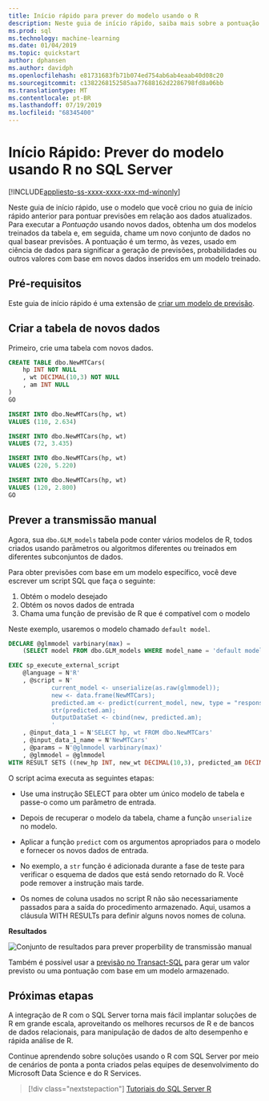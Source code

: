 ```yaml
---
title: Início rápido para prever do modelo usando o R
description: Neste guia de início rápido, saiba mais sobre a pontuação usando um modelo predefinido em R e SQL Server dados.
ms.prod: sql
ms.technology: machine-learning
ms.date: 01/04/2019
ms.topic: quickstart
author: dphansen
ms.author: davidph
ms.openlocfilehash: e81731683fb71b074ed754ab6ab4eaab40d08c20
ms.sourcegitcommit: c1382268152585aa77688162d2286798fd8a06bb
ms.translationtype: MT
ms.contentlocale: pt-BR
ms.lasthandoff: 07/19/2019
ms.locfileid: "68345400"
---
```

# <a name="quickstart-predict-from-model-using-r-in-sql-server"></a>Início Rápido: Prever do modelo usando R no SQL Server
[!INCLUDE[appliesto-ss-xxxx-xxxx-xxx-md-winonly](../../includes/appliesto-ss-xxxx-xxxx-xxx-md-winonly.md)]

Neste guia de início rápido, use o modelo que você criou no guia de início rápido anterior para pontuar previsões em relação aos dados atualizados. Para executar a _Pontuação_ usando novos dados, obtenha um dos modelos treinados da tabela e, em seguida, chame um novo conjunto de dados no qual basear previsões. A pontuação é um termo, às vezes, usado em ciência de dados para significar a geração de previsões, probabilidades ou outros valores com base em novos dados inseridos em um modelo treinado.

## <a name="prerequisites"></a>Pré-requisitos

Este guia de início rápido é uma extensão de [criar um modelo de previsão](quickstart-r-create-predictive-model.md).

## <a name="create-the-table-of-new-data"></a>Criar a tabela de novos dados

Primeiro, crie uma tabela com novos dados. 

```sql
CREATE TABLE dbo.NewMTCars(
    hp INT NOT NULL
    , wt DECIMAL(10,3) NOT NULL
    , am INT NULL
)
GO

INSERT INTO dbo.NewMTCars(hp, wt)
VALUES (110, 2.634)

INSERT INTO dbo.NewMTCars(hp, wt)
VALUES (72, 3.435)

INSERT INTO dbo.NewMTCars(hp, wt)
VALUES (220, 5.220)

INSERT INTO dbo.NewMTCars(hp, wt)
VALUES (120, 2.800)
GO
```

## <a name="predict-manual-transmission"></a>Prever a transmissão manual

Agora, sua `dbo.GLM_models` tabela pode conter vários modelos de R, todos criados usando parâmetros ou algoritmos diferentes ou treinados em diferentes subconjuntos de dados.

Para obter previsões com base em um modelo específico, você deve escrever um script SQL que faça o seguinte:

1. Obtém o modelo desejado
2. Obtém os novos dados de entrada
3. Chama uma função de previsão de R que é compatível com o modelo

Neste exemplo, usaremos o modelo chamado `default model`.

```sql
DECLARE @glmmodel varbinary(max) = 
    (SELECT model FROM dbo.GLM_models WHERE model_name = 'default model');

EXEC sp_execute_external_script
    @language = N'R'
    , @script = N'
            current_model <- unserialize(as.raw(glmmodel));
            new <- data.frame(NewMTCars);
            predicted.am <- predict(current_model, new, type = "response");
            str(predicted.am);
            OutputDataSet <- cbind(new, predicted.am);
            '
    , @input_data_1 = N'SELECT hp, wt FROM dbo.NewMTCars'
    , @input_data_1_name = N'NewMTCars'
    , @params = N'@glmmodel varbinary(max)'
    , @glmmodel = @glmmodel
WITH RESULT SETS ((new_hp INT, new_wt DECIMAL(10,3), predicted_am DECIMAL(10,3)));
```

O script acima executa as seguintes etapas:

+ Use uma instrução SELECT para obter um único modelo de tabela e passe-o como um parâmetro de entrada.

+ Depois de recuperar o modelo da tabela, chame a função `unserialize` no modelo.

+ Aplicar a função `predict` com os argumentos apropriados para o modelo e fornecer os novos dados de entrada.

+ No exemplo, a `str` função é adicionada durante a fase de teste para verificar o esquema de dados que está sendo retornado do R. Você pode remover a instrução mais tarde.

+ Os nomes de coluna usados no script R não são necessariamente passados para a saída do procedimento armazenado. Aqui, usamos a cláusula WITH RESULTs para definir alguns novos nomes de coluna.

**Resultados**

![Conjunto de resultados para prever properbility de transmissão manual](./media/r-predict-am-resultset.png)

Também é possível usar a [previsão no Transact-SQL](https://docs.microsoft.com/sql/t-sql/queries/predict-transact-sql) para gerar um valor previsto ou uma pontuação com base em um modelo armazenado.

## <a name="next-steps"></a>Próximas etapas

A integração de R com o SQL Server torna mais fácil implantar soluções de R em grande escala, aproveitando os melhores recursos de R e de bancos de dados relacionais, para manipulação de dados de alto desempenho e rápida análise de R. 

Continue aprendendo sobre soluções usando o R com SQL Server por meio de cenários de ponta a ponta criados pelas equipes de desenvolvimento do Microsoft Data Science e do R Services.

> [!div class="nextstepaction"]
> [Tutoriais do SQL Server R](sql-server-r-tutorials.md)
